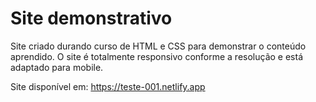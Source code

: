 # Site demonstrativo

Site criado durando curso de HTML e CSS para demonstrar o conteúdo aprendido. O site é totalmente responsivo conforme a resolução e está adaptado para mobile.

Site disponível em: https://teste-001.netlify.app
